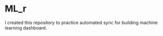 # ML_r

I created this repository to practice automated sync for building machine learning dashboard.
